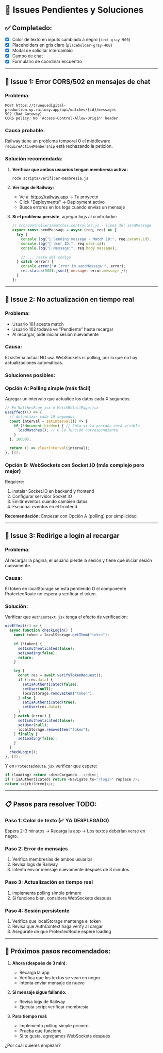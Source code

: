# 🐛 Issues Pendientes y Soluciones

## ✅ Completado:
- [x] Color de texto en inputs cambiado a negro (`text-gray-900`)
- [x] Placeholders en gris claro (`placeholder-gray-400`)
- [x] Modal de solicitar intercambio
- [x] Campo de chat
- [x] Formulario de coordinar encuentro

---

## 🔴 Issue 1: Error CORS/502 en mensajes de chat

### Problema:
```
POST https://truequedigital-production.up.railway.app/api/matches/{id}/messages
502 (Bad Gateway)
CORS policy: No 'Access-Control-Allow-Origin' header
```

### Causa probable:
Railway tiene un problema temporal O el middleware `requireActiveMembership` está rechazando la petición.

### Solución recomendada:

1. **Verificar que ambos usuarios tengan membresía activa:**
   ```bash
   node scripts/verificar-membresia.js
   ```

2. **Ver logs de Railway:**
   - Ve a: https://railway.app → Tu proyecto
   - Click "Deployments" → Deployment activo
   - Busca errores en los logs cuando envías un mensaje

3. **Si el problema persiste**, agregar logs al controlador:
   ```javascript
   // src/controllers/matches.controller.js - línea del sendMessage
   export const sendMessage = async (req, res) => {
     try {
       console.log("📨 Sending message - Match ID:", req.params.id);
       console.log("👤 User ID:", req.user.id);
       console.log("💬 Message:", req.body.message);
       
       // ... resto del código
     } catch (error) {
       console.error("❌ Error in sendMessage:", error);
       res.status(500).json({ message: error.message });
     }
   };
   ```

---

## 🔴 Issue 2: No actualización en tiempo real

### Problema:
- Usuario 101 acepta match
- Usuario 102 todavía ve "Pendiente" hasta recargar
- Al recargar, pide iniciar sesión nuevamente

### Causa:
El sistema actual NO usa WebSockets ni polling, por lo que no hay actualizaciones automáticas.

### Soluciones posibles:

### Opción A: Polling simple (más fácil)

Agregar un intervalo que actualice los datos cada X segundos:

```javascript
// En MatchesPage.jsx o MatchDetailPage.jsx
useEffect(() => {
  // Actualizar cada 10 segundos
  const interval = setInterval(() => {
    if (!document.hidden) { // Solo si la pestaña está visible
      loadMatches(); // O la función correspondiente
    }
  }, 10000);

  return () => clearInterval(interval);
}, []);
```

### Opción B: WebSockets con Socket.IO (más complejo pero mejor)

Requiere:
1. Instalar Socket.IO en backend y frontend
2. Configurar servidor Socket.IO
3. Emitir eventos cuando cambien datos
4. Escuchar eventos en el frontend

**Recomendación:** Empezar con Opción A (polling) por simplicidad.

---

## 🔴 Issue 3: Redirige a login al recargar

### Problema:
Al recargar la página, el usuario pierde la sesión y tiene que iniciar sesión nuevamente.

### Causa:
El token en localStorage se está perdiendo O el componente ProtectedRoute no espera a verificar el token.

### Solución:

Verificar que `AuthContext.jsx` tenga el efecto de verificación:

```javascript
useEffect(() => {
  async function checkLogin() {
    const token = localStorage.getItem("token");
    
    if (!token) {
      setIsAuthenticated(false);
      setLoading(false);
      return;
    }

    try {
      const res = await verifyTokenRequest();
      if (!res.data) {
        setIsAuthenticated(false);
        setUser(null);
        localStorage.removeItem("token");
      } else {
        setIsAuthenticated(true);
        setUser(res.data);
      }
    } catch (error) {
      setIsAuthenticated(false);
      setUser(null);
      localStorage.removeItem("token");
    } finally {
      setLoading(false);
    }
  }
  checkLogin();
}, []);
```

Y en `ProtectedRoute.jsx` verificar que espere:

```javascript
if (loading) return <div>Cargando...</div>;
if (!isAuthenticated) return <Navigate to="/login" replace />;
return <>{children}</>;
```

---

## 📋 Pasos para resolver TODO:

### Paso 1: Color de texto (✅ YA DESPLEGADO)
Espera 2-3 minutos → Recarga la app → Los textos deberían verse en negro.

### Paso 2: Error de mensajes
1. Verifica membresías de ambos usuarios
2. Revisa logs de Railway
3. Intenta enviar mensaje nuevamente después de 3 minutos

### Paso 3: Actualización en tiempo real
1. Implementa polling simple primero
2. Si funciona bien, considera WebSockets después

### Paso 4: Sesión persistente
1. Verifica que localStorage mantenga el token
2. Revisa que AuthContext haga verify al cargar
3. Asegúrate de que ProtectedRoute espere loading

---

## 🚀 Próximos pasos recomendados:

1. **Ahora (después de 3 min):**
   - Recarga la app
   - Verifica que los textos se vean en negro
   - Intenta enviar mensaje de nuevo

2. **Si mensaje sigue fallando:**
   - Revisa logs de Railway
   - Ejecuta script verificar-membresia

3. **Para tiempo real:**
   - Implementa polling simple primero
   - Prueba que funcione
   - Si te gusta, agregamos WebSockets después

¿Por cuál quieres empezar?
